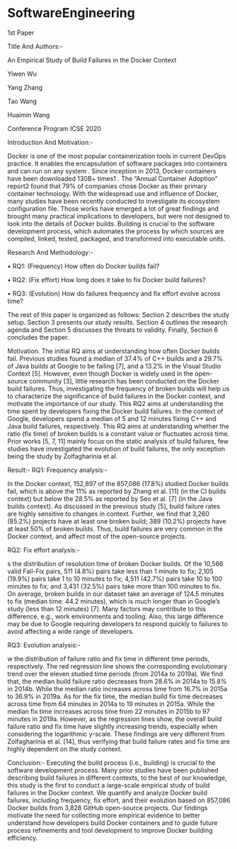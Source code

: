 # SoftwareEngineering
1st Paper

Title And Authors:-  

An Empirical Study of Build Failures in the Docker Context 

Yiwen Wu 

Yang Zhang 

Tao Wang 

Huaimin Wang 

Conference Program ICSE 2020 

Introduction And Motivation:-  

Docker is one of the most popular containerization tools in current DevOps practice. It enables the encapsulation of software packages into containers and can run on any system . Since inception in 2013, Docker containers have been downloaded 130B+ times1 . The “Annual Container Adoption” report2 found that 79% of companies chose Docker as their primary container technology. With the widespread use and influence of Docker, many studies have been recently conducted to investigate its ecosystem configuration file. Those works have emerged a lot of great findings and brought many practical implications to developers, but were not designed to look into the details of Docker builds. Building is crucial to the software development process, which automates the process by which sources are compiled, linked, tested, packaged, and transformed into executable units. 

Research And Methodology:-  

• RQ1: (Frequency) How often do Docker builds fail? 

• RQ2: (Fix effort) How long does it take to fix Docker build failures? 

• RQ3: (Evolution) How do failures frequency and fix effort evolve across time? 

The rest of this paper is organized as follows: Section 2 describes the study setup. Section 3 presents our study results. Section 4 outlines the research agenda and Section 5 discusses the threats to validity. Finally, Section 6 concludes the paper.  

Motivation. The initial RQ aims at understanding how often Docker builds fail. Previous studies found a median of 37.4% of C++ builds and a 29.7% of Java builds at Google to be failing [7], and a 13.2% in the Visual Studio Context [5]. However, even though Docker is widely used in the open-source community [3], little research has been conducted on the Docker build failures. Thus, investigating the frequency of broken builds will help us to characterize the significance of build failures in the Docker context, and motivate the importance of our study. This RQ2 aims at understanding the time spent by developers fixing the Docker build failures. In the context of Google, developers spend a median of 5 and 12 minutes fixing C++ and Java build failures, respectively. This RQ aims at understanding whether the ratio (fix time) of broken builds is a constant value or fluctuates across time. Prior works [5, 7, 11] mainly focus on the static analysis of build failures, few studies have investigated the evolution of build failures, the only exception being the study by Zolfagharinia et al. 

Result:- RQ1: Frequency analysis:-  

In the Docker context, 152,897 of the 857,086 (17.8%) studied Docker builds fail, which is above the 11% as reported by Zhang et al. [11] (in the CI builds context) but below the 28.5% as reported by Seo et al. [7] (in the Java builds context). As discussed in the previous study [5], build failure rates are highly sensitive to changes in context. Further, we find that 3,260 (85.2%) projects have at least one broken build; 389 (10.2%) projects have at least 50% of broken builds. Thus, build failures are very common in the Docker context, and affect most of the open-source projects. 

RQ2: Fix effort analysis:- 

s the distribution of resolution time of broken Docker builds. Of the 10,566 valid Fail-Fix pairs, 511 (4.8%) pairs take less than 1 minute to fix; 2,105 (19.9%) pairs take 1 to 10 minutes to fix; 4,511 (42.7%) pairs take 10 to 100 minutes to fix; and 3,431 (32.5%) pairs take more than 100 minutes to fix. On average, broken builds in our dataset take an average of 124.5 minutes to fix (median time: 44.2 minutes), which is much longer than in Google’s study (less than 12 minutes) [7]. Many factors may contribute to this difference, e.g., work environments and tooling. Also, this large difference may be due to Google requiring developers to respond quickly to failures to avoid affecting a wide range of developers.  

RQ3: Evolution analysis:- 

w the distribution of failure ratio and fix time in different time periods, respectively. The red regression line shows the corresponding evolutionary trend over the eleven studied time periods (from 2014a to 2019a). We find that, the median build failure ratio decreases from 28.6% in 2014a to 15.8% in 2014b. While the median ratio increases across time from 16.7% in 2015a to 36.9% in 2019a. As for the fix time, the median build fix time decreases across time from 64 minutes in 2014a to 19 minutes in 2015a. While the median fix time increases across time from 22 minutes in 2015b to 97 minutes in 2019a. However, as the regression lines show, the overall build failure ratio and fix time have slightly increasing trends, especially when considering the logarithmic y-scale. These findings are very different from Zolfagharinia et al. [14], thus verifying that build failure rates and fix time are highly dependent on the study context. 

Conclusion:- Executing the build process (i.e., building) is crucial to the software development process. Many prior studies have been published describing build failures in different contexts, to the best of our knowledge, this study is the first to conduct a large-scale empirical study of build failures in the Docker context. We quantify and analyze Docker build failures, including frequency, fix effort, and their evolution based on 857,086 Docker builds from 3,828 GitHub open-source projects. Our findings motivate the need for collecting more empirical evidence to better understand how developers build Docker containers and to guide future process refinements and tool development to improve Docker building efficiency. 
